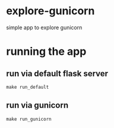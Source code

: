 # explore-gunicorn
simple app to explore gunicorn

# running the app

## run via default flask server

  `make run_default`

## run via gunicorn

  `make run_gunicorn`
